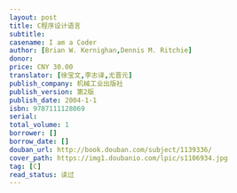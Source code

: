 ```yaml
---
layout: post
title: C程序设计语言
subtitle: 
casename: I am a Coder
author: [Brian W. Kernighan,Dennis M. Ritchie]
donor: 
price: CNY 30.00
translator: [徐宝文,李志译,尤晋元]
publish_company: 机械工业出版社
publish_version: 第2版
publish_date: 2004-1-1
isbn: 9787111128069
serial: 
total_volume: 1
borrower: []
borrow_date: []
douban_url: http://book.douban.com/subject/1139336/
cover_path: https://img1.doubanio.com/lpic/s1106934.jpg
tag: [C]
read_status: 读过
---
```


